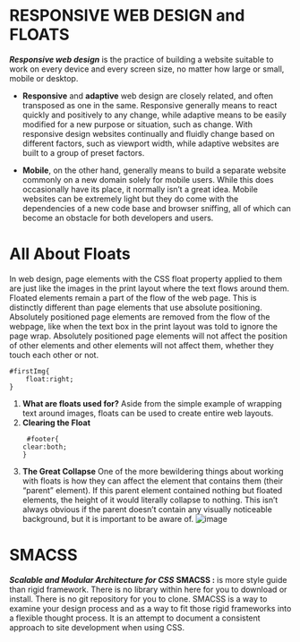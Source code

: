 # RESPONSIVE WEB DESIGN and FLOATS 
***Responsive web design*** is the practice of building a website suitable to work on every device and every screen size, no matter how large or small, mobile or desktop.

* **Responsive** and **adaptive** web design are closely related, and often transposed as one in the same. Responsive generally means to react quickly and positively to any change, while adaptive means to be easily modified for a new purpose or situation, such as change. With responsive design websites continually and fluidly change based on different factors, such as viewport width, while adaptive websites are built to a group of preset factors.

* **Mobile**, on the other hand, generally means to build a separate website commonly on a new domain solely for mobile users. While this does occasionally have its place, it normally isn’t a great idea. Mobile websites can be extremely light but they do come with the dependencies of a new code base and browser sniffing, all of which can become an obstacle for both developers and users.

# All About Floats 

In web design, page elements with the CSS float property applied to them are just like the images in the print layout where the text flows around them. Floated elements remain a part of the flow of the web page. This is distinctly different than page elements that use absolute positioning. Absolutely positioned page elements are removed from the flow of the webpage, like when the text box in the print layout was told to ignore the page wrap. Absolutely positioned page elements will not affect the position of other elements and other elements will not affect them, whether they touch each other or not.

```
#firstImg{
    float:right;
}
```

1. **What are floats used for?**
Aside from the simple example of wrapping text around images, floats can be used to create entire web layouts.
3. **Clearing the Float**
    ```
     #footer{
    clear:both;
    }
    ```
6. **The Great Collapse**
One of the more bewildering things about working with floats is how they can affect the element that contains them (their “parent” element). If this parent element contained nothing but floated elements, the height of it would literally collapse to nothing. This isn’t always obvious if the parent doesn’t contain any visually noticeable background, but it is important to be aware of. 
![image](https://i0.wp.com/css-tricks.com/wp-content/uploads/2021/03/collapse.png?w=540&ssl=1)


# SMACSS  

***Scalable and Modular
Architecture for CSS***
**SMACSS :** is more style guide than rigid framework. There is no library within here for you to download or install. There is no git repository for you to clone. SMACSS is a way to examine your design process and as a way to fit those rigid frameworks into a flexible thought process. It is an attempt to document a consistent approach to site development when using CSS. 

